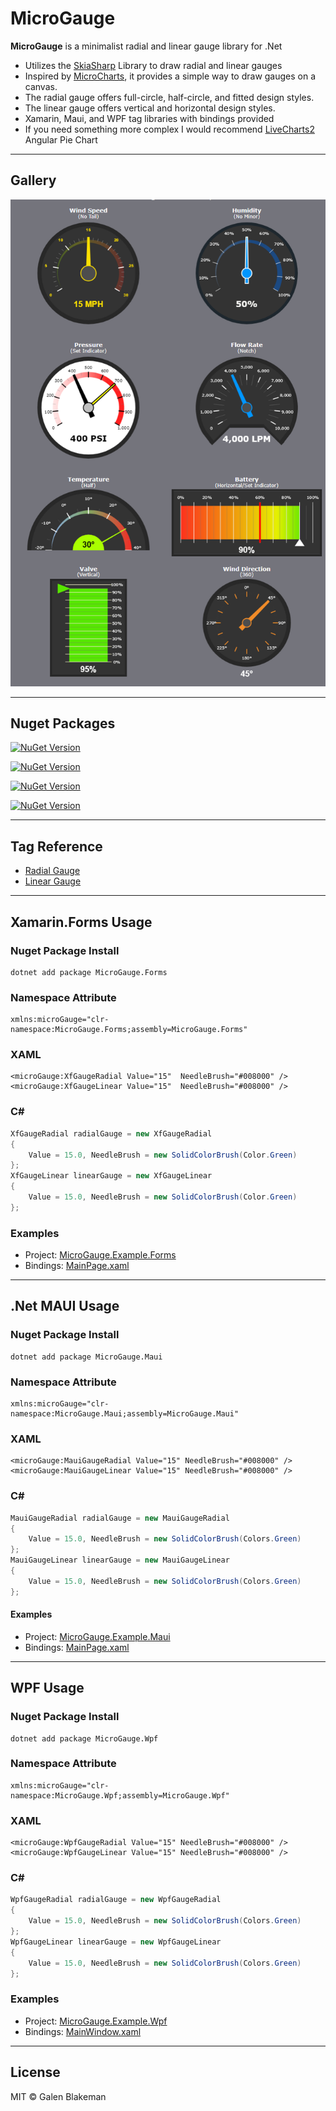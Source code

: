# MicroGauge
**MicroGauge** is a minimalist radial and linear gauge library for .Net

* Utilizes the [SkiaSharp](https://github.com/mono/SkiaSharp) Library to draw radial and linear gauges
* Inspired by [MicroCharts](https://github.com/microcharts-dotnet/Microcharts), it provides a simple way to draw gauges on a canvas.
* The radial gauge offers full-circle, half-circle, and fitted design styles.
* The linear gauge offers vertical and horizontal design styles.
* Xamarin, Maui, and WPF tag libraries with bindings provided
* If you need something more complex I would recommend [LiveCharts2](https://github.com/beto-rodriguez/LiveCharts2) Angular Pie Chart

---
## Gallery
![Gallery](https://github.com/galenblakeman/MicroGauge/blob/master/Doc/Gallery.png)

---
## Nuget Packages
[![NuGet Version](https://img.shields.io/nuget/v/MicroGauge?style=flat-square&logo=nuget&label=MicroGauge)](https://www.nuget.org/packages/MicroGauge/)

[![NuGet Version](https://img.shields.io/nuget/v/MicroGauge.Forms?style=flat-square&logo=nuget&label=MicroGauge.Forms)](https://www.nuget.org/packages/MicroGauge.Forms/)

[![NuGet Version](https://img.shields.io/nuget/v/MicroGauge.Maui?style=flat-square&logo=nuget&label=MicroGauge.Maui)](https://www.nuget.org/packages/MicroGauge.Maui/)

[![NuGet Version](https://img.shields.io/nuget/v/MicroGauge.Wpf?style=flat-square&logo=nuget&label=MicroGauge.Wpf)](https://www.nuget.org/packages/MicroGauge.Wpf/)

---
## Tag Reference

* [Radial Gauge](https://github.com/galenblakeman/MicroGauge/blob/master/Doc/RadialGaugeTag.md)
* [Linear Gauge](https://github.com/galenblakeman/MicroGauge/blob/master/Doc/LinearGaugeTag.md)

---
##  Xamarin.Forms Usage
###  Nuget Package Install

```Dotenv
dotnet add package MicroGauge.Forms
```

###  Namespace Attribute

```XAML
xmlns:microGauge="clr-namespace:MicroGauge.Forms;assembly=MicroGauge.Forms"
```

###  XAML

```XAML
<microGauge:XfGaugeRadial Value="15"  NeedleBrush="#008000" />
<microGauge:XfGaugeLinear Value="15"  NeedleBrush="#008000" />
```

###  C#

```C#
XfGaugeRadial radialGauge = new XfGaugeRadial
{
    Value = 15.0, NeedleBrush = new SolidColorBrush(Color.Green)
};
XfGaugeLinear linearGauge = new XfGaugeLinear
{
    Value = 15.0, NeedleBrush = new SolidColorBrush(Color.Green)
};
```

###  Examples
* Project: [MicroGauge.Example.Forms](https://github.com/galenblakeman/MicroGauge/tree/master/Example/MicroGauge.Example.Forms)
* Bindings: [MainPage.xaml](https://github.com/galenblakeman/MicroGauge/blob/master/Example/MicroGauge.Example.Forms/MicroGauge.Example.Forms/MainPage.xaml)  
---

##  .Net MAUI Usage
###  Nuget Package Install

```Dotenv
dotnet add package MicroGauge.Maui
```

###  Namespace Attribute

```XAML
xmlns:microGauge="clr-namespace:MicroGauge.Maui;assembly=MicroGauge.Maui"
```

###  XAML

```XAML
<microGauge:MauiGaugeRadial Value="15" NeedleBrush="#008000" />
<microGauge:MauiGaugeLinear Value="15" NeedleBrush="#008000" />
```

###  C#

```C#
MauiGaugeRadial radialGauge = new MauiGaugeRadial
{
    Value = 15.0, NeedleBrush = new SolidColorBrush(Colors.Green)
};
MauiGaugeLinear linearGauge = new MauiGaugeLinear
{
    Value = 15.0, NeedleBrush = new SolidColorBrush(Colors.Green)
};
```

####  Examples
* Project: [MicroGauge.Example.Maui](https://github.com/galenblakeman/MicroGauge/tree/master/Example/MicroGauge.Example.Maui)
* Bindings: [MainPage.xaml](https://github.com/galenblakeman/MicroGauge/blob/master/Example/MicroGauge.Example.Maui/MainPage.xaml)
---

##  WPF Usage
###  Nuget Package Install

```Dotenv
dotnet add package MicroGauge.Wpf
```

###  Namespace Attribute

```XAML
xmlns:microGauge="clr-namespace:MicroGauge.Wpf;assembly=MicroGauge.Wpf"
```

###  XAML

```XAML
<microGauge:WpfGaugeRadial Value="15" NeedleBrush="#008000" />
<microGauge:WpfGaugeLinear Value="15" NeedleBrush="#008000" />
```

###  C#

```C#
WpfGaugeRadial radialGauge = new WpfGaugeRadial
{
    Value = 15.0, NeedleBrush = new SolidColorBrush(Colors.Green)
};
WpfGaugeLinear linearGauge = new WpfGaugeLinear
{
    Value = 15.0, NeedleBrush = new SolidColorBrush(Colors.Green)
};
```

###  Examples
* Project: [MicroGauge.Example.Wpf](https://github.com/galenblakeman/MicroGauge/tree/master/Example/MicroGauge.Example.Wpf)
* Bindings: [MainWindow.xaml](https://github.com/galenblakeman/MicroGauge/blob/master/Example/MicroGauge.Example.Wpf/MainWindow.xaml)  

---
## License
MIT © Galen Blakeman
